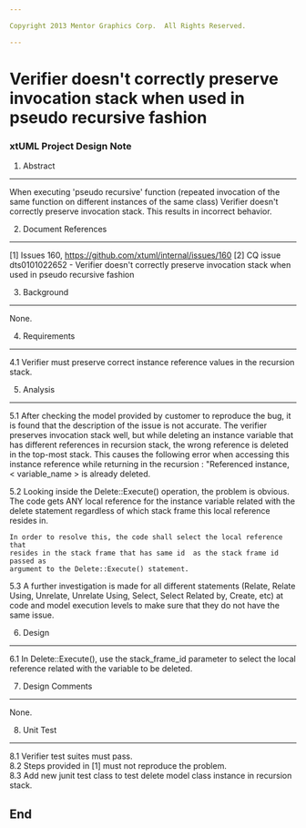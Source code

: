 ```yaml
---

Copyright 2013 Mentor Graphics Corp.  All Rights Reserved.

---
```


# Verifier doesn't correctly preserve invocation stack when used in pseudo recursive fashion 
### xtUML Project Design Note



1. Abstract
-----------
When executing 'pseudo recursive' function (repeated invocation of the same 
function on different instances of the same class) Verifier doesn't correctly 
preserve invocation stack. This results in incorrect behavior. 

2. Document References
----------------------
[1] Issues 160, https://github.com/xtuml/internal/issues/160
[2] CQ issue dts0101022652 - Verifier doesn't correctly preserve invocation 
	stack when used in pseudo recursive fashion  

3. Background
-------------
None.

4. Requirements
---------------
4.1 Verifier must preserve correct instance reference values in the recursion 
	stack.

5. Analysis
-----------
5.1 After checking the model provided by customer to reproduce the bug, it is 
	found that the description of the issue is not accurate. The verifier 
	preserves invocation stack well, but while deleting an instance variable 
	that has different references in recursion stack, the wrong reference is 
	deleted in the top-most stack. This causes the following error when accessing this 
	instance reference while returning in the recursion :
		 "Referenced instance, < variable_name > is already deleted.
		 
5.2 Looking inside the Delete::Execute() operation, the problem is obvious. 
        The code gets ANY local reference for the instance variable
	related with the delete statement regardless of which stack frame this
	local reference resides in. 
	
	In order to resolve this, the code shall select the local reference that
	resides in the stack frame that has same id  as the stack frame id passed as 
	argument to the Delete::Execute() statement.
	
5.3 A further investigation is made for all different statements (Relate, 
	Relate Using, Unrelate, Unrelate Using, Select, Select Related by, Create,
	etc) at code and model execution levels to make sure that they do not have 
	the same issue.

6. Design
---------
6.1 In Delete::Execute(), use the stack_frame_id parameter to select the
	local reference related with the variable to be deleted.


7. Design Comments
------------------
None.

8. Unit Test
------------
8.1 Verifier test suites must pass.  
8.2 Steps provided in [1] must not reproduce the problem.  
8.3 Add new junit test class to test delete model class instance in recursion
   stack.

End
---

